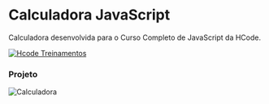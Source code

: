 # Calculadora JavaScript

Calculadora desenvolvida para o Curso Completo de JavaScript da HCode.

[![Hcode Treinamentos](https://www.hcode.com.br/res/img/hcode-200x100.png)](https://www.hcode.com.br)

### Projeto
![Calculadora](https://firebasestorage.googleapis.com/v0/b/hcode-com-br.appspot.com/o/calculadora-hcode.jpg?alt=media&token=5406aa3f-b965-401c-9b4e-654609c78b33)
